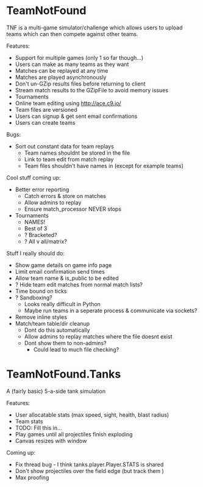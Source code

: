 TeamNotFound
============

TNF is a multi-game simulator/challenge which allows users to upload teams which
can then compete against other teams.

Features:
  * Support for multiple games (only 1 so far though...)
  * Users can make as many teams as they want
  * Matches can be replayed at any time
  * Matches are played asynchronously
  * Don't un-GZip results files before returning to client
  * Stream match results to the GZipFile to avoid memory issues
  * Tournaments
  * Online team editing using http://ace.c9.io/
  * Team files are versioned
  * Users can signup & get sent email confirmations
  * Users can create teams

Bugs:
  * Sort out constant data for team replays
    * Team names shouldnt be stored in the file
    * Link to team edit from match replay
    * Team files shouldn't have names in (except for example teams)

Cool stuff coming up:
  * Better error reporting
    * Catch errors & store on matches
    * Allow admins to replay
    * Ensure match_processor NEVER stops
  * Tournaments
    * NAMES!
    * Best of 3
    * ? Bracketed?
    * ? All v all/matrix?

Stuff I really should do:
  * Show game details on game info page
  * Limit email confirmation send times
  * Allow team name & is_public to be edited
  * ? Hide team edit matches from normal match lists?
  * Time bound on ticks
  * ? Sandboxing?
    * Looks really difficult in Python
    * Maybe run teams in a seperate process & communicate via sockets?
  * Remove inline styles
  * Match/team table/dir cleanup
    * Dont do this automatically
    * Allow admins to replay matches where the file doesnt exist
    * Dont show them to non-admins?
      * Could lead to much file checking?


TeamNotFound.Tanks
==================

A (fairly basic) 5-a-side tank simulation

Features:
  * User allocatable stats (max speed, sight, health, blast radius)
  * Team stats
  * TODO: Fill this in...
  * Play games until all projectiles finish exploding
  * Canvas resizes with window

Coming up:
  * Fix thread bug - I think tanks.player.Player.STATS is shared
  * Don't show projectiles over the field edge (but track them )
  * Max proofing
